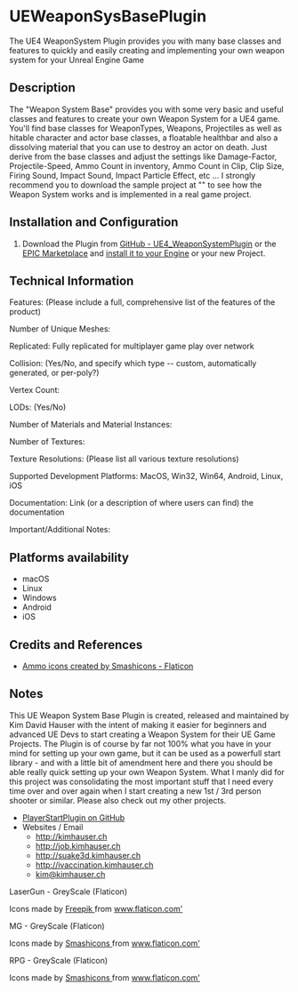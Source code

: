 # UEWeaponSysBasePlugin
The UE4 WeaponSystem Plugin provides you with many base classes and features to quickly and easily creating and implementing your own weapon system for your Unreal Engine Game


## Description
The "Weapon System Base" provides you with some very basic and useful classes and features to create your own Weapon System for a UE4 game. You'll find base classes for WeaponTypes, Weapons, Projectiles as well as hitable character and actor base classes, a floatable healthbar and also a dissolving material that you can use to destroy an actor on death. Just derive from the base classes and adjust the settings like Damage-Factor, Projectile-Speed, Ammo Count in inventory, Ammo Count in Clip, Clip Size, Firing Sound, Impact Sound, Impact Particle Effect, etc ... I strongly recommend you to download the sample project at "" to see how the Weapon System works and is implemented in a real game project.

## Installation and Configuration
1. Download the Plugin from [GitHub - UE4_WeaponSystemPlugin](https://github.com/jetedonner/UE4_WeaponSystemPlugin) or the [EPIC Marketplace](https://www.unrealengine.com/marketplace/en-US/store) and [install it to your Engine](https://docs.unrealengine.com/5.0/en-US/working-with-plugins-in-unreal-engine/) or your new Project.


## Technical Information
Features: (Please include a full, comprehensive list of the features of the product)

Number of Unique Meshes:

Replicated: Fully replicated for multiplayer game play over network

Collision: (Yes/No, and specify which type -- custom, automatically generated, or per-poly?)

Vertex Count:

LODs: (Yes/No)

Number of Materials and Material Instances:

Number of Textures:

Texture Resolutions: (Please list all various texture resolutions)

Supported Development Platforms: MacOS, Win32, Win64, Android, Linux, iOS

Documentation: Link (or a description of where users can find) the documentation

Important/Additional Notes:

## Platforms availability
- macOS
- Linux
- Windows
- Android
- iOS

## Credits and References
- <a href="https://www.flaticon.com/free-icons/ammo" title="ammo icons">Ammo icons created by Smashicons - Flaticon</a>

## Notes
This UE Weapon System Base Plugin is created, released and maintained by Kim David Hauser with the intent of making it easier for beginners and advanced UE Devs to start creating a Weapon System for their UE Game Projects. The Plugin is of course by far not 100% what you have in your mind for setting up your own game, but it can be used as a powerfull start library - and with a little bit of amendment here and there you should be able really quick setting up your own Weapon System. 
What I manly did for this project was consolidating the most important stuff that I need every time over and over again when I start creating a new 1st / 3rd person shooter or similar. Please also check out my other projects.

- [PlayerStartPlugin on GitHub](https://github.com/jetedonner/PlayerStartPlugin)
- Websites / Email
    - <http://kimhauser.ch>
    - <http://job.kimhauser.ch>
    - <http://suake3d.kimhauser.ch>
    - <http://ivaccination.kimhauser.ch>
    - <kim@kimhauser.ch>

LaserGun - GreyScale (Flaticon)
<div> Icons made by <a href="https://www.freepik.com" title="Freepik"> Freepik </a> from <a href="https://www.flaticon.com/" title="Flaticon">www.flaticon.com'</a></div>

MG - GreyScale (Flaticon)
<div> Icons made by <a href="https://www.flaticon.com/authors/smashicons" title="Smashicons"> Smashicons </a> from <a href="https://www.flaticon.com/" title="Flaticon">www.flaticon.com'</a></div>


RPG - GreyScale (Flaticon)
<div> Icons made by <a href="https://www.flaticon.com/authors/smashicons" title="Smashicons"> Smashicons </a> from <a href="https://www.flaticon.com/" title="Flaticon">www.flaticon.com'</a></div>